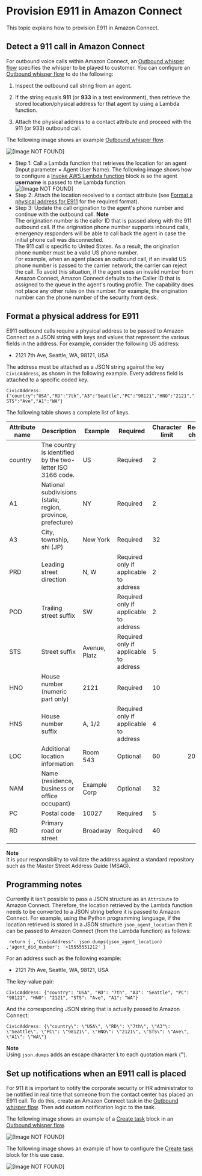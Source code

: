 # Provision E911 in Amazon Connect<a name="implement-e911-flow"></a>

This topic explains how to provision E911 in Amazon Connect\.

## Detect a 911 call in Amazon Connect<a name="connect-detect-911-dial"></a>

For outbound voice calls within Amazon Connect, an [Outbound whisper flow](create-contact-flow.md#contact-flow-types) specifies the whisper to be played to customer\. You can configure an [Outbound whisper flow](create-contact-flow.md#contact-flow-types) to do the following:

1. Inspect the outbound call string from an agent\. 

1. If the string equals **911** \(or **933** in a test environment\), then retrieve the stored location/physical address for that agent by using a Lambda function\.

1. Attach the physical address to a contact attribute and proceed with the 911 \(or 933\) outbound call\. 

The following image shows an example [Outbound whisper flow](create-contact-flow.md#contact-flow-types)\.

![\[Image NOT FOUND\]](http://docs.aws.amazon.com/connect/latest/adminguide/images/e911-example-outbound-whisper.png)
+ Step 1: Call a Lambda function that retrieves the location for an agent \(Input parameter = Agent User Name\)\. The following image shows how to configure a [Invoke AWS Lambda function](invoke-lambda-function-block.md) block is so the agent **username** is passed to the Lambda function\.  
![\[Image NOT FOUND\]](http://docs.aws.amazon.com/connect/latest/adminguide/images/e911-invoke-lambda-block.png)
+ Step 2: Attach the location received to a contact attribute \(see [Format a physical address for E911](#connect-format-physical-address-e911) for the required format\)\.
+ Step 3: Update the call origination to the agent's phone number and continue with the outbound call\. 
**Note**  
The origination number is the caller ID that is passed along with the 911 outbound call\. If the origination phone number supports inbound calls, emergency responders will be able to call back the agent in case the initial phone call was disconnected\.  
The 911 call is specific to United States\. As a result, the origination phone number must be a valid US phone number\.   
For example, when an agent places an outbound call, if an invalid US phone number is passed to the carrier network, the carrier can reject the call\. To avoid this situation, if the agent uses an invalid number from Amazon Connect, Amazon Connect defaults to the Caller ID that is assigned to the queue in the agent's routing profile\.
The capability does not place any other rules on this number\. For example, the origination number can the phone number of the security front desk\.

## Format a physical address for E911<a name="connect-format-physical-address-e911"></a>

E911 outbound calls require a physical address to be passed to Amazon Connect as a JSON string with keys and values that represent the various fields in the address\. For example, consider the following US address:
+ 2121 7th Ave, Seattle, WA, 98121, USA

The address must be attached as a JSON string against the key `CivicAddress`, as shown in the following example\. Every address field is attached to a specific coded key\. 

 `CivicAddress: {"country":"USA","RD":"7th","A3":"Seattle","PC":"98121","HNO":"2121","STS":"Ave","A1":"WA"}`

The following table shows a complete list of keys\.


| Attribute name | Description | Example | Required | Character limit | Recommended character limit | 
| --- | --- | --- | --- | --- | --- | 
|  country  | The country is identified by the two\-letter ISO 3166 code\.  | US  | Required  | 2  |   | 
|  A1  | National subdivisions \(state, region, province, prefecture\)  | NY  | Required  | 2  |   | 
|  A3  | City, township, shi \(JP\)  | New York  | Required  | 32  |   | 
|  PRD  | Leading street direction  | N, W  | Required only if applicable to address  | 2  |   | 
|  POD  | Trailing street suffix  | SW  | Required only if applicable to address  | 2  |   | 
|  STS  | Street suffix  | Avenue, Platz  | Required only if applicable to address  | 5  |   | 
|  HNO  | House number \(numeric part only\)  | 2121  | Required  | 10  |   | 
|  HNS  | House number suffix  | A, 1/2  | Required only if applicable to address  | 4  |   | 
|  LOC  | Additional location information  | Room 543  | Optional  | 60  | 20 or less  | 
|  NAM  | Name \(residence, business or office occupant\)  | Example Corp  | Optional  | 32  |   | 
|  PC  | Postal code  | 10027  | Required  | 5  |   | 
|  RD  | Primary road or street  | Broadway  | Required  | 40  |   | 

**Note**  
It is your responsibility to validate the address against a standard repository such as the Master Street Address Guide \(MSAG\)\.

## Programming notes<a name="connect-e911-programming-notes"></a>

Currently it isn't possible to pass a JSON structure as an `Attribute` to Amazon Connect\. Therefore, the location retrieved by the Lambda function needs to be converted to a JSON string before it is passed to Amazon Connect\. For example, using the Python programming language, if the location retrieved is stored in a JSON structure `json_agent_location` then it can be passed to Amazon Connect \(from the Lambda function\) as follows:

` return { ,'CivicAddress': json.dumps(json_agent_location) ,'agent_did_number': '+15555551212' }`

For an address such as the following example:
+ 2121 7th Ave, Seattle, WA, 98121, USA

The key\-value pair:

`CivicAddress: {"country": "USA", "RD": "7th", "A3": "Seattle", "PC": "98121", "HNO": "2121", "STS": "Ave", "A1": "WA"}`

And the corresponding JSON string that is actually passed to Amazon Connect:

`CivicAddress: {\"country\": \"USA\", \"RD\": \"7th\", \"A3"\: \"Seattle\", \"PC\": \"98121\", \"HNO\": \"2121\", \"STS\": \"Ave\", \"A1\": \"WA\"}`

**Note**  
Using `json.dumps` adds an escape character **\\** to each quotation mark \(**"**\)\.

## Set up notifications when an E911 call is placed<a name="connect-e911-notifications"></a>

For 911 it is important to notify the corporate security or HR administrator to be notified in real time that someone from the contact center has placed an E911 call\. To do this, create an Amazon Connect task in the [Outbound whisper flow](create-contact-flow.md#contact-flow-types)\. Then add custom notification logic to the task\. 

The following image shows an example of a [Create task](create-task-block.md) block in an [Outbound whisper flow](create-contact-flow.md#contact-flow-types)\. 

![\[Image NOT FOUND\]](http://docs.aws.amazon.com/connect/latest/adminguide/images/e911-create-task-flow.png)

The following image shows an example of how to configure the [Create task](create-task-block.md) block for this use case\.

![\[Image NOT FOUND\]](http://docs.aws.amazon.com/connect/latest/adminguide/images/e911-create-task-config.png)